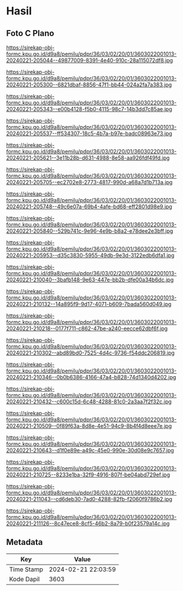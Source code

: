 # Hasil

## Foto C Plano

https://sirekap-obj-formc.kpu.go.id/d9a8/pemilu/pdpr/36/03/02/20/01/3603022001013-20240221-205044--49877009-8391-4e40-910c-28a115072df8.jpg

https://sirekap-obj-formc.kpu.go.id/d9a8/pemilu/pdpr/36/03/02/20/01/3603022001013-20240221-205300--6821dbaf-8856-47f1-bb44-024a2fa7a383.jpg

https://sirekap-obj-formc.kpu.go.id/d9a8/pemilu/pdpr/36/03/02/20/01/3603022001013-20240221-205343--e00b4128-f5b0-4115-98c7-14b3dd7c85ae.jpg

https://sirekap-obj-formc.kpu.go.id/d9a8/pemilu/pdpr/36/03/02/20/01/3603022001013-20240221-205537--ff534307-18c5-4b7a-b97e-badc08963e73.jpg

https://sirekap-obj-formc.kpu.go.id/d9a8/pemilu/pdpr/36/03/02/20/01/3603022001013-20240221-205621--3e11b28b-d631-4988-8e58-aa926fdf49fd.jpg

https://sirekap-obj-formc.kpu.go.id/d9a8/pemilu/pdpr/36/03/02/20/01/3603022001013-20240221-205705--ec2702e8-2773-4817-990d-a68a7d1b713a.jpg

https://sirekap-obj-formc.kpu.go.id/d9a8/pemilu/pdpr/36/03/02/20/01/3603022001013-20240221-205748--49c6e07a-69b4-4afe-bd68-eff2801d98e9.jpg

https://sirekap-obj-formc.kpu.go.id/d9a8/pemilu/pdpr/36/03/02/20/01/3603022001013-20240221-205840--529b741c-9e96-4e9b-b8a2-e78dee2e3bff.jpg

https://sirekap-obj-formc.kpu.go.id/d9a8/pemilu/pdpr/36/03/02/20/01/3603022001013-20240221-205953--d35c3830-5955-49db-9e3d-3122edb6dfa1.jpg

https://sirekap-obj-formc.kpu.go.id/d9a8/pemilu/pdpr/36/03/02/20/01/3603022001013-20240221-210040--3bafb148-9e63-447e-bb2b-dfe00a34b6dc.jpg

https://sirekap-obj-formc.kpu.go.id/d9a8/pemilu/pdpr/36/03/02/20/01/3603022001013-20240221-210132--14a895f9-9d17-4071-b609-7bada560d049.jpg

https://sirekap-obj-formc.kpu.go.id/d9a8/pemilu/pdpr/36/03/02/20/01/3603022001013-20240221-210218--0177f711-c862-47be-a240-eecce62dbf6f.jpg

https://sirekap-obj-formc.kpu.go.id/d9a8/pemilu/pdpr/36/03/02/20/01/3603022001013-20240221-210302--abd89bd0-7525-4d4c-9736-f54ddc206819.jpg

https://sirekap-obj-formc.kpu.go.id/d9a8/pemilu/pdpr/36/03/02/20/01/3603022001013-20240221-210346--0b0b6386-4166-47a4-b828-74d1340d4202.jpg

https://sirekap-obj-formc.kpu.go.id/d9a8/pemilu/pdpr/36/03/02/20/01/3603022001013-20240221-210432--c600c15d-6c48-4288-81c0-2a3aa7f2f32c.jpg

https://sirekap-obj-formc.kpu.go.id/d9a8/pemilu/pdpr/36/03/02/20/01/3603022001013-20240221-210509--0f89f63a-8d8e-4e51-94c9-8b4f4d8eee7e.jpg

https://sirekap-obj-formc.kpu.go.id/d9a8/pemilu/pdpr/36/03/02/20/01/3603022001013-20240221-210643--d1f0e89e-a49c-45e0-990e-30d08e9c7657.jpg

https://sirekap-obj-formc.kpu.go.id/d9a8/pemilu/pdpr/36/03/02/20/01/3603022001013-20240221-210725--8233e1ba-32f9-4916-807f-be04abd729ef.jpg

https://sirekap-obj-formc.kpu.go.id/d9a8/pemilu/pdpr/36/03/02/20/01/3603022001013-20240221-211043--cd6deb30-7ad0-4288-82fb-f2060f9786b2.jpg

https://sirekap-obj-formc.kpu.go.id/d9a8/pemilu/pdpr/36/03/02/20/01/3603022001013-20240221-211126--8c47ece8-8cf5-46b2-8a79-b0f23579a14c.jpg


## Metadata

| Key        | Value               |
| ---------- | ------------------- |
| Time Stamp | 2024-02-21 22:03:59 |
| Kode Dapil | 3603                |



